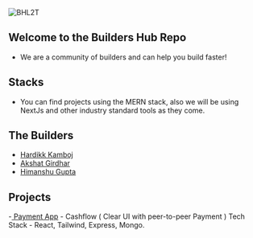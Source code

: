  ![BHL2T](https://github.com/khardikk/Builders_hub/assets/64458111/808184a2-7cc5-4768-88ce-7e09ec864d8c)
## Welcome to the Builders Hub Repo
- We are a community of builders and can help you build faster!
## Stacks
- You can find projects using the MERN stack, also we will be using NextJs and other industry standard tools as they come.

## The Builders 
- [Hardikk Kamboj](https://github.com/khardikk)
- [ Akshat Girdhar](https://github.com/akshatg5) 
- [Himanshu Gupta](https://github.com/Himanshu-gupta31)

## Projects 
-[ Payment App](https://cash-flow-alpha.vercel.app/) - Cashflow ( Clear UI with peer-to-peer Payment ) Tech Stack - React, Tailwind, Express, Mongo.

